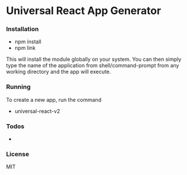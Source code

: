 # Universal React App Generator

### Installation

  - npm install
  - npm link
   
 This will install the module globally on your system. You can then simply type the name of the application from shell/command-prompt from any working directory and the app will execute.

### Running
To create a new app, run the command
  - universal-react-v2

  
### Todos
 - 
 
### License

MIT
